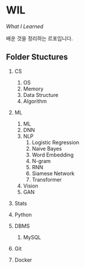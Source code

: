 # WIL
*What I Learned*


배운 것을 정리하는 르포입니다.


## Folder Stuctures
1. CS
    1. OS
    2. Memory
    3. Data Structure
    4. Algorithm

2. ML
    1. ML
    2. DNN
    3. NLP
        1. Logistic Regression
        2. Naive Bayes
        3. Word Embedding
        4. N-gram
        5. RNN
        6. Siamese Network
        7. Transformer
    4. Vision
    5. GAN

3. Stats

4. Python

5. DBMS
    1. MySQL

6. Git

7. Docker
